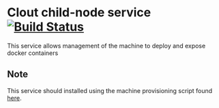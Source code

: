 Clout child-node service [![Build Status](https://travis-ci.org/clout-stack/clout-services-child.svg?branch=master)](https://travis-ci.org/clout-stack/clout-services-child)
===========
This service allows management of the machine to deploy and expose docker containers

## Note
This service should installed using the machine provisioning script found [here](https://github.com/clout-stack/clout-scripts).
